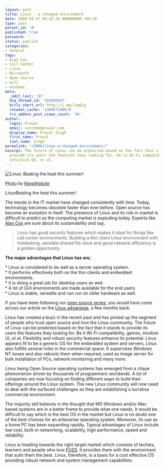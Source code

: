 ```yaml
---
layout: post
title: Linux - a changed environment
date: 2009-03-27 06:42:39.000000000 +05:30
type: post
parent_id: '0'
published: true
password: ''
status: publish
categories:
- General
tags:
- Alan Cox
- Call Center
- Linux
- Microsoft
- Open Source
- wifi
- windows
meta:
  _edit_last: '67'
  dsq_thread_id: '143036547'
  bitly_short_url: http://j.mp/leqGLg
  retweet_cache: '1309571469:0'
  trx_addons_post_views_count: '56'
author:
  login: Praval
  email: catchme@praval.com
  display_name: Praval Singh
  first_name: Praval
  last_name: Singh
permalink: "/2009/linux-a-changed-environment/"
excerpt: The future of Linux can be predicted based on the fact that it stands to
  provide its users the features they looking for, be it Wi-Fi compatibility, games,
  intuitive UI, et al.
---
```

<div class="figure"><img src="/static/2009/03/linux-chill.jpg" alt="Linux: Beating the heat this summer!" />
<p class="credit"><abbr class="type" title="Photograph">Photo</abbr> by <cite><a href="http://www.flickr.com/photos/keepthebyte/154140347/">Keepthebyte</a></cite></p>
<p class="caption"><em class="title">Linux</em>Beating the heat this summer!</p>
</div>

<p>The trends in the IT market have changed consistently with time. Today, technology becomes obsolete faster than ever before. Open source has become an evolution in itself. The presence of Linux and its role in market is difficult to predict as the computing market is exploding today. Experts like <a href="http://en.wikipedia.org/wiki/Alan_Cox">Alan Cox</a> are sure about its sustainability and say, </p>
<blockquote><p>Linux has good security features which makes it ideal for things like call center environments. Building a thin client Linux environment with hotdesking, sensible shared file store and good network efficiency is a golden opportunity.</p></blockquote>
<p><strong>The major advantages that Linux has are;</strong></p>
<p>* Linux is considered to do well as a server operating system.<br />
* It performs effectively both on the thin clients and embedded environments.<br />
* It is doing a great job for desktop users as well.<br />
* A lot of GUI environments are made available for the end users.<br />
* Linux is stable, versatile and can run on older hardware as well.</p>
<p>If you have been following our <a href="/category/technology/linux/">open source series</a>, you would have come across our article on the <a href="/2008/choose-linux-over-windows-vista/">Linux advantage</a>, a few months back.</p>
<p>Linux has created a buzz in the recent past and has picked up the segment of people who trust open source and love the Linux community. The future of Linux can be predicted based on the fact that it stands to provide its users the features they looking for. Be it Wi-Fi compatibility, games, intuitive UI, <em>et al</em>. Flexibility and robust security features enhance its potential. Linux appears fit to be a generic OS for the embedded system and servers. Linux also fulfills several roles in the commercial space. It supervises Windows NT boxes and also reboots them when required, used as image server for bulk installation of PCs, network monitoring and many more.</p>
<p>Linux being Open Source operating systems has emerged from a clique phenomenon driven by thousands of programmers worldwide. A lot of companies are now focusing on finding different ways to build their offerings around the Linux system. The new Linux community will now need to deal with the surfaced challenges as they are establishing a lucrative commercial environment. </p>
<p>The majority still believes in the thought that MS-Windows and/or Mac based systems are in a better frame to provide what one needs. It would be difficult to say which is the best OS in the market but Linux is no doubt one of the best choices for an enterprise operating system.  Moreover, its use as a home PC has been expanding rapidly. Typical advantages of Linux include low cost, built-in networking, scalability, high performance, speed and reliability. </p>
<p>Linux is heading towards the right target market which consists of techies, learners and people who love <a href="http://en.wikipedia.org/wiki/FOSS">FOSS</a>. It provides them with the environment that suits them the best. Linux, therefore, is a basis for a cost effective OS providing robust network and system management capabilities.</p>

